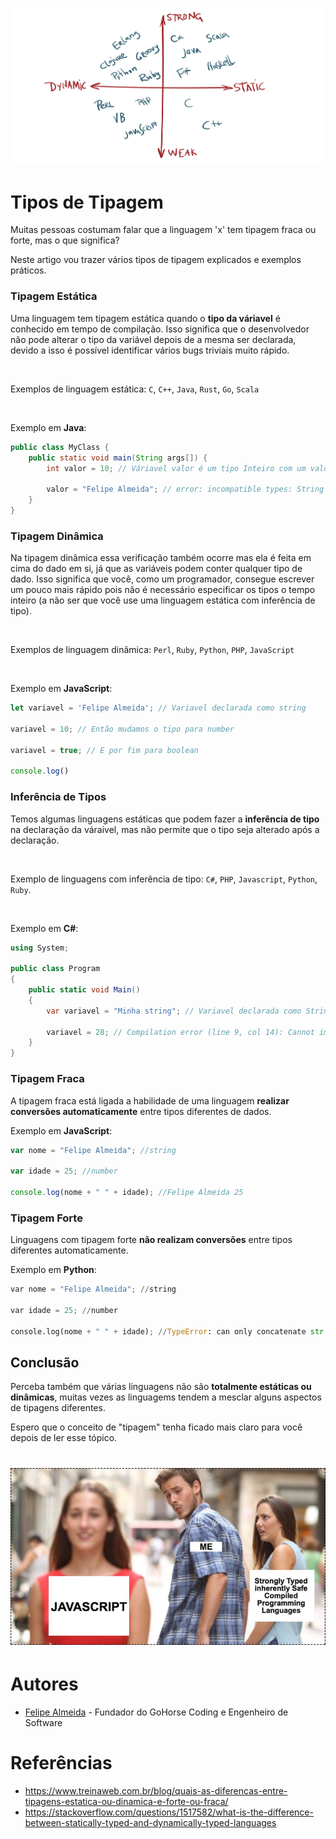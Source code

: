 <h1 align="center">
  <img src="/Images/types.png" alt="Types" width="650px" />
</h1>

# Tipos de Tipagem

Muitas pessoas costumam falar que a linguagem 'x' tem tipagem fraca ou forte, mas o que significa?

Neste artigo vou trazer vários tipos de tipagem explicados e exemplos práticos.

### Tipagem Estática

Uma linguagem tem tipagem estática quando o **tipo da váriavel** é conhecido em tempo de compilação.
Isso significa que o desenvolvedor não pode alterar o tipo da variável depois de a mesma ser declarada, devido a isso
é possível identificar vários bugs triviais muito rápido.

<br>

Exemplos de linguagem estática: `C`, `C++`, `Java`, `Rust`, `Go`, `Scala` 

<br>

Exemplo em **Java**:
```Java
public class MyClass {
	public static void main(String args[]) {
		int valor = 10; // Váriavel valor é um tipo Inteiro com um valor de 10.
		
		valor = "Felipe Almeida"; // error: incompatible types: String cannot be converted to int
	}
}
```

### Tipagem Dinâmica

Na tipagem dinâmica essa verificação também ocorre mas ela é feita em cima do dado em si, já que as variáveis
podem conter qualquer tipo de dado. Isso significa que você, como um programador, consegue escrever um pouco mais rápido pois 
não é necessário especificar os tipos o tempo inteiro (a não ser que você use uma linguagem estática com inferência de tipo).

<br>

Exemplos de linguagem dinâmica: `Perl`, `Ruby`, `Python`, `PHP`, `JavaScript`

<br>

Exemplo em **JavaScript**:
```JavaScript
let variavel = 'Felipe Almeida'; // Variavel declarada como string

variavel = 10; // Então mudamos o tipo para number

variavel = true; // E por fim para boolean

console.log()
```

### Inferência de Tipos

Temos algumas linguagens estáticas que podem fazer a **inferência de tipo** na declaração da váraivel, mas não permite 
que o tipo seja alterado após a declaração.

<br>

Exemplo de linguagens com inferência de tipo: `C#`, `PHP`, `Javascript`, `Python`, `Ruby`.

<br>

Exemplo em **C#**:
```C#
using System;

public class Program
{
	public static void Main()
	{
		var variavel = "Minha string"; // Variavel declarada como String
		
		variavel = 28; // Compilation error (line 9, col 14): Cannot implicity convert type 'int' to 'string'
	}
}
```

### Tipagem Fraca

A tipagem fraca está ligada a habilidade de uma linguagem **realizar conversões automaticamente** entre tipos diferentes
de dados.

Exemplo em **JavaScript**:
```JavaScript
var nome = "Felipe Almeida"; //string

var idade = 25; //number

console.log(nome + " " + idade); //Felipe Almeida 25
```

### Tipagem Forte

Linguagens com tipagem forte **não realizam conversões** entre tipos diferentes automaticamente.

Exemplo em **Python**:
```Python
var nome = "Felipe Almeida"; //string

var idade = 25; //number

console.log(nome + " " + idade); //TypeError: can only concatenate str (not "int") to str
```

## Conclusão

Perceba também que várias linguagens não são **totalmente estáticas ou dinâmicas**, muitas vezes 
as linguagems tendem a mesclar alguns aspectos de tipagens diferentes.

Espero que o conceito de "tipagem" tenha ficado mais claro para você depois de ler esse tópico.

<h1 align="center">
  <img src="/Images/meme.jpeg" alt="Meme" width="600px" />
</h1>

# Autores
* [Felipe Almeida](https://github.com/felipe-allmeida) - Fundador do GoHorse Coding e Engenheiro de Software

# Referências
* https://www.treinaweb.com.br/blog/quais-as-diferencas-entre-tipagens-estatica-ou-dinamica-e-forte-ou-fraca/
* https://stackoverflow.com/questions/1517582/what-is-the-difference-between-statically-typed-and-dynamically-typed-languages

